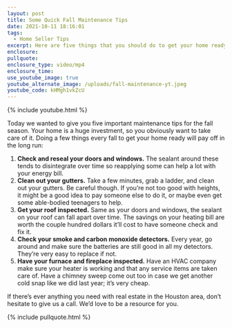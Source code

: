 ```yaml
---
layout: post
title: Some Quick Fall Maintenance Tips
date: 2021-10-11 18:16:01
tags:
  - Home Seller Tips
excerpt: Here are five things that you should do to get your home ready for winter.
enclosure:
pullquote:
enclosure_type: video/mp4
enclosure_time:
use_youtube_image: true
youtube_alternate_image: /uploads/fall-maintenance-yt.jpeg
youtube_code: kHMgh1vkZcU
---
```

{% include youtube.html %}

Today we wanted to give you five important maintenance tips for the fall season. Your home is a huge investment, so you obviously want to take care of it. Doing a few things every fall to get your home ready will pay off in the long run:

1. **Check and reseal your doors and windows.** The sealant around these tends to disintegrate over time so reapplying some can help a lot with your energy bill.
2. **Clean out your gutters.** Take a few minutes, grab a ladder, and clean out your gutters. Be careful though. If you’re not too good with heights, it might be a good idea to pay someone else to do it, or maybe even get some able-bodied teenagers to help.
3. **Get your roof inspected.** Same as your doors and windows, the sealant on your roof can fall apart over time. The savings on your heating bill are worth the couple hundred dollars it’ll cost to have someone check and fix it.
4. **Check your smoke and carbon monoxide detectors.** Every year, go around and make sure the batteries are still good in all my detectors. They’re very easy to replace if not.
5. **Have your furnace and fireplace inspected.** Have an HVAC company make sure your heater is working and that any service items are taken care of. Have a chimney sweep come out too in case we get another cold snap like we did last year; it’s very cheap.

If there’s ever anything you need with real estate in the Houston area, don’t hesitate to give us a call. We’d love to be a resource for you.

{% include pullquote.html %}
